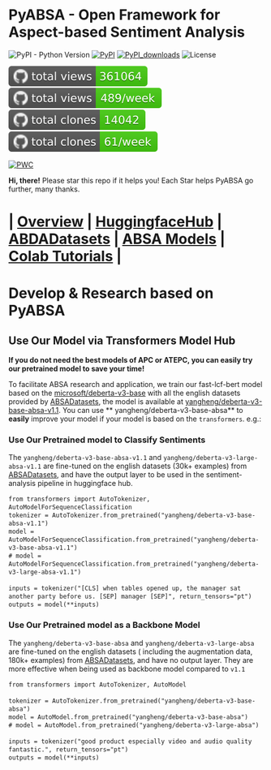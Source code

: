 # PyABSA - Open Framework for Aspect-based Sentiment Analysis

![PyPI - Python Version](https://img.shields.io/badge/python-3.6-blue.svg)
[![PyPI](https://img.shields.io/pypi/v/pyabsa)](https://pypi.org/project/pyabsa/)
[![PyPI_downloads](https://img.shields.io/pypi/dm/pyabsa)](https://pypi.org/project/pyabsa/)
![License](https://img.shields.io/pypi/l/pyabsa?logo=PyABSA)

[![total views](https://raw.githubusercontent.com/yangheng95/PyABSA/traffic/total_views.svg)](https://github.com/yangheng95/PyABSA/tree/traffic#-total-traffic-data-badge)
[![total views per week](https://raw.githubusercontent.com/yangheng95/PyABSA/traffic/total_views_per_week.svg)](https://github.com/yangheng95/PyABSA/tree/traffic#-total-traffic-data-badge)
[![total clones](https://raw.githubusercontent.com/yangheng95/PyABSA/traffic/total_clones.svg)](https://github.com/yangheng95/PyABSA/tree/traffic#-total-traffic-data-badge)
[![total clones per week](https://raw.githubusercontent.com/yangheng95/PyABSA/traffic/total_clones_per_week.svg)](https://github.com/yangheng95/PyABSA/tree/traffic#-total-traffic-data-badge)

[![PWC](https://img.shields.io/endpoint.svg?url=https://paperswithcode.com/badge/back-to-reality-leveraging-pattern-driven/aspect-based-sentiment-analysis-on-semeval)](https://paperswithcode.com/sota/aspect-based-sentiment-analysis-on-semeval?p=back-to-reality-leveraging-pattern-driven)

**Hi, there!** Please star this repo if it helps you! Each Star helps PyABSA go further, many thanks.

# | [Overview](../README.MD) | [HuggingfaceHub](huggingface_readme.md) | [ABDADatasets](dataset_readme.md) | [ABSA Models](model_readme.md) | [Colab Tutorials](tutorial_readme.md) |

# Develop & Research based on PyABSA

## Use Our Model via Transformers Model Hub

**If you do not need the best models of APC or ATEPC, you can easily try our pretrained model to save your time!**

To facilitate ABSA research and application, we train our fast-lcf-bert model based on
the [microsoft/deberta-v3-base](https://huggingface.co/microsoft/deberta-v3-base) with all the english datasets provided
by [ABSADatasets](https://github.com/yangheng95/ABSADatasets), the model is available
at [yangheng/deberta-v3-base-absa-v1.1](https://huggingface.co/yangheng/deberta-v3-base-absa-v1.1). You can use **
yangheng/deberta-v3-base-absa**
to **easily** improve your model if your model is based on the `transformers`. e.g.:

### Use Our Pretrained model to Classify Sentiments

The `yangheng/deberta-v3-base-absa-v1.1` and `yangheng/deberta-v3-large-absa-v1.1` are fine-tuned on the english
datasets (30k+ examples) from
[ABSADatasets](https://github.com/yangheng95/ABSADatasets), and have the output layer to be used in the
sentiment-analysis pipeline in huggingface hub.

```python3
from transformers import AutoTokenizer, AutoModelForSequenceClassification
tokenizer = AutoTokenizer.from_pretrained("yangheng/deberta-v3-base-absa-v1.1")
model = AutoModelForSequenceClassification.from_pretrained("yangheng/deberta-v3-base-absa-v1.1")
# model = AutoModelForSequenceClassification.from_pretrained("yangheng/deberta-v3-large-absa-v1.1")

inputs = tokenizer("[CLS] when tables opened up, the manager sat another party before us. [SEP] manager [SEP]", return_tensors="pt")
outputs = model(**inputs)
```

### Use Our Pretrained model as a Backbone Model

The `yangheng/deberta-v3-base-absa` and `yangheng/deberta-v3-large-absa` are fine-tuned on the english datasets (
including the augmentation data, 180k+ examples) from
[ABSADatasets](https://github.com/yangheng95/ABSADatasets), and have no output layer. They are more effective when being
used as backbone model compared to `v1.1`

```python3
from transformers import AutoTokenizer, AutoModel

tokenizer = AutoTokenizer.from_pretrained("yangheng/deberta-v3-base-absa")
model = AutoModel.from_pretrained("yangheng/deberta-v3-base-absa")
# model = AutoModel.from_pretrained("yangheng/deberta-v3-large-absa")

inputs = tokenizer("good product especially video and audio quality fantastic.", return_tensors="pt")
outputs = model(**inputs)
```
